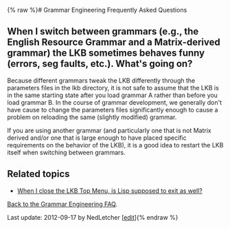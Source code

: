 {% raw %}# Grammar Engineering Frequently Asked Questions

## When I switch between grammars (e.g., the English Resource Grammar and a Matrix-derived grammar) the LKB sometimes behaves funny (errors, seg faults, etc.). What's going on?

Because different grammars tweak the LKB differently through the
parameters files in the lkb directory, it is not safe to assume that the
LKB is in the same starting state after you load grammar A rather than
before you load grammar B. In the course of grammar development, we
generally don't have cause to change the parameters files significantly
enough to cause a problem on reloading the same (slightly modified)
grammar.

If you are using another grammar (and particularly one that is not
Matrix derived and/or one that is large enough to have placed specific
requirements on the behavior of the LKB), it is a good idea to restart
the LKB itself when switching between grammars.

## Related topics

- [When I close the LKB Top Menu, is Lisp supposed to exit as
well?](https://delph-in.github.io/docs/matrix/GeFaqClickX)

[Back to the Grammar Engineering FAQ](/GrammarEngineeringFaq).

Last update: 2012-09-17 by NedLetcher [[edit](https://github.com/delph-in/docs/wiki/GeFaqSwitchingGrammars/_edit)]{% endraw %}